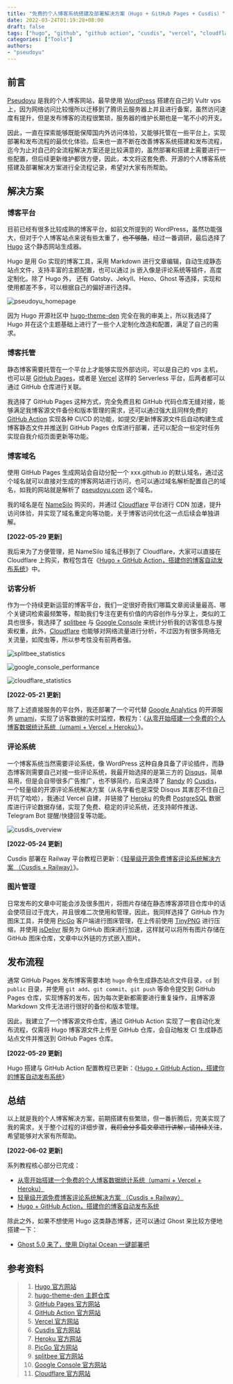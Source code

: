 ```yaml
---
title: "免费的个人博客系统搭建及部署解决方案（Hugo + GitHub Pages + Cusdis）"
date: 2022-03-24T01:19:28+08:00
draft: false
tags: ["hugo", "github", "github action", "cusdis", "vercel", "cloudflare", "serverless", "self-host", "blog"]
categories: ["Tools"]
authors:
- "pseudoyu"
---
```


## 前言

[Pseudoyu](https://www.pseudoyu.com) 是我的个人博客网站，最早使用 [WordPress](https://wordpress.com/) 搭建在自己的 Vultr vps 上，因为网络访问比较慢所以迁移到了腾讯云服务器上并且进行备案，虽然访问速度有提升，但是发布博客的流程很繁琐，服务器的维护长期也是一笔不小的开支。

因此，一直在探索能够既能保障国内外访问体验，又能够托管在一些平台上，实现部署和发布流程的最优化体验。后来也一直不断在改善博客系统搭建和发布流程，迄今为止对自己的全流程解决方案还是比较满意的，虽然部署和搭建上需要进行一些配置，但后续更新维护都很方便，因此，本文将这套免费、开源的个人博客系统搭建及部署解决方案进行全流程记录，希望对大家有所帮助。

## 解决方案

### 博客平台

目前已经有很多比较成熟的博客平台，如前文所提到的 WordPress，虽然功能强大，但对于个人博客站点来说有些太重了，~~也不够酷~~，经过一番调研，最后选择了 [Hugo](https://gohugo.io) 这个静态网站生成器。

Hugo 是用 Go 实现的博客工具，采用 Markdown 进行文章编辑，自动生成静态站点文件，支持丰富的主题配置，也可以通过 js 嵌入像是评论系统等插件，高度定制化。除了 Hugo 外， 还有 Gatsby、Jekyll、Hexo、Ghost 等选择，实现和使用都差不多，可以根据自己的偏好进行选择。

![pseudoyu_homepage](https://image.pseudoyu.com/images/pseudoyu_homepage.png)

因为 Hugo 开源社区中 [hugo-theme-den](https://github.com/shaform/hugo-theme-den) 完全在我的审美上，所以我选择了 Hugo 并在这个主题基础上进行了一些个人定制化改造和配置，满足了自己的需求。

### 博客托管

静态博客需要托管在一个平台上才能够实现外部访问，可以是自己的 vps 主机，也可以是 [GitHub Pages](https://pages.github.com)，或者是 [Vercel](http://vercel.com) 这样的 Serverless 平台，后两者都可以通过 GitHub 仓库进行关联。

我选择了 GitHub Pages 这种方式，完全免费且和 GitHub 代码仓库无缝对接，能够满足我博客源文件备份和版本管理的需求，还可以通过强大且同样免费的 [GitHub Action](https://github.com/features/actions) 实现各种 CI/CD 的功能，如提交/更新博客源文件后自动构建生成博客静态文件并推送到 GitHub Pages 仓库进行部署，还可以配合一些定时任务实现自我介绍页面更新等功能。

### 博客域名

使用 GitHub Pages 生成网站会自动分配一个 xxx.github.io 的默认域名，通过这个域名就可以直接对生成的博客网站进行访问，也可以通过域名解析配置自己的域名，如我的网站就是解析了 [pseudoyu.com](https://www.pseudoyu.com) 这个域名。

我的域名是在 [NameSilo](https://www.namesilo.com) 购买的，并通过 [Cloudflare](https://www.cloudflare.com) 平台进行 CDN 加速，提升访问体验，并实现了域名重定向等功能，关于博客访问优化这一点后续会单独讲解。

**[2022-05-29 更新]**

我后来为了方便管理，把 NameSilo 域名迁移到了 Cloudflare，大家可以直接在 Cloudflare 上购买，教程包含在《[Hugo + GitHub Action，搭建你的博客自动发布系统](https://www.pseudoyu.com/en/2022/05/29/deploy_your_blog_using_hugo_and_github_action/)》中。

### 访客分析

作为一个持续更新运营的博客平台，我们一定很好奇我们哪篇文章阅读量最高、哪个关键词检索最频繁等，帮助我们专注在更有价值的内容创作与分享上，类似的工具也很多，我选择了 [splitbee](https://splitbee.io) 与 [Google Console](https://search.google.com/search-console) 来统计分析我的访客信息与搜索权重，此外，[Cloudflare](https://www.cloudflare.com) 也能够对网络流量进行分析，不过因为有很多网络无关流量，如爬虫等，所以参考性没有前两者强。

![splitbee_statistics](https://image.pseudoyu.com/images/splitbee_statistics.png)

![google_console_performance](https://image.pseudoyu.com/images/google_console_performance.png)

![cloudflare_statistics](https://image.pseudoyu.com/images/cloudflare_statistics.png)

**[2022-05-21 更新]**

除了上述直接服务的平台外，我还部署了一个可代替 [Google Analytics](https://analytics.google.com) 的开源服务 [umami](https://umami.is)，实现了访客数据的实时监控，教程为：《[从零开始搭建一个免费的个人博客数据统计系统（umami + Vercel + Heroku）](https://www.pseudoyu.com/en/2022/05/21/free_blog_analysis_using_umami_vercel_and_heroku/)》。

### 评论系统

一个博客系统当然需要评论系统，像 WordPress 这种自身具备了评论插件，而静态博客则需要自己对接一些评论系统，我最开始选择的是第三方的 [Disqus](https://disqus.com)，简单易用，但是会自带很多广告推广，也不够简约，后来选择了 [Randy](https://lutaonan.com) 的 [Cusdis](https://cusdis.com)，一个轻量级的开源评论系统解决方案（从名字看也是深受 Disqus 其害忍不住自己开坑了哈哈），我通过 Vercel 自建，并链接了 [Heroku](https://www.heroku.com) 的免费 [PostgreSQL](https://www.postgresql.org) 数据库进行评论数据存储，实现了免费、稳定的评论系统，还支持邮件推送、Telegram Bot 提醒/快捷回复等功能。

![cusdis_overview](https://image.pseudoyu.com/images/cusdis_overview.png)

**[2022-05-24 更新]**

Cusdis 部署在 Railway 平台教程已更新：《[轻量级开源免费博客评论系统解决方案 （Cusdis + Railway）](https://www.pseudoyu.com/en/2022/05/24/free_and_lightweight_blog_comment_system_using_cusdis_and_railway/)》。

### 图片管理

日常发布的文章中可能会涉及很多图片，将图片存储在静态博客源项目仓库中的话会使项目过于庞大，并且很难二次使用和管理，因此，我同样选择了 GitHub 作为图床工具，并使用 [PicGo](https://molunerfinn.com/PicGo/) 客户端进行图床管理，在上传前使用 [TinyPNG](https://tinypng.com) 进行压缩，并使用 [jsDelivr](https://www.jsdelivr.com) 服务为 GitHub 图床进行加速，这样就可以将所有图片存储在 GitHub 图床仓库，文章中以外链的方式嵌入图片。

## 发布流程

通常 GitHub Pages 发布博客需要本地 `hugo` 命令生成静态站点文件目录，`cd` 到 `public` 目录，并使用 `git add`、`git commit`、`git push` 等命令提交到 GitHub Pages 仓库，实现博客的发布，因为每次更新都需要进行重复操作，且博客源 Markdown 文件无法进行很好的备份和版本管理。

因此，我建立了一个博客源文件仓库，通过 GitHub Action 实现了一套自动化发布流程，仅需将 Hugo 博客源文件上传至 GitHub 仓库，会自动触发 CI 生成静态站点文件并推送到 GitHub Pages 仓库。

**[2022-05-29 更新]**

Hugo 搭建与 GitHub Action 配置教程已更新：《[Hugo + GitHub Action，搭建你的博客自动发布系统](https://www.pseudoyu.com/en/2022/05/29/deploy_your_blog_using_hugo_and_github_action/)》

## 总结

以上就是我的个人博客解决方案，前期搭建有些繁琐，但一番折腾后，完美实现了我的需求，关于整个过程的详细步骤，~~我将会分多篇文章进行讲解，请持续关注~~，希望能够对大家有所帮助。

**[2022-06-02 更新]**

系列教程核心部分已完成：

- [从零开始搭建一个免费的个人博客数据统计系统（umami + Vercel + Heroku）](https://www.pseudoyu.com/en/2022/05/21/free_blog_analysis_using_umami_vercel_and_heroku/)
- [轻量级开源免费博客评论系统解决方案 （Cusdis + Railway）](https://www.pseudoyu.com/en/2022/05/24/free_and_lightweight_blog_comment_system_using_cusdis_and_railway/)
- [Hugo + GitHub Action，搭建你的博客自动发布系统](https://www.pseudoyu.com/en/2022/05/29/deploy_your_blog_using_hugo_and_github_action/)

除此之外，如果不想使用 Hugo 这类静态博客，还可以通过 Ghost 来比较方便地搭建一下：

- [Ghost 5.0 来了，使用 Digital Ocean 一键部署吧](https://www.pseudoyu.com/en/2022/05/29/deploy_ghost_5_on_digital_ocean_vps/)

## 参考资料

> 1. [Hugo 官方网站](https://gohugo.io)
> 2. [hugo-theme-den 主题仓库](https://github.com/shaform/hugo-theme-den)
> 3. [GitHub Pages 官方网站](https://pages.github.com)
> 4. [GitHub Action 官方网站](https://github.com/features/actions)
> 5. [Vercel 官方网站](http://vercel.com)
> 6. [Cusdis 官方网站](https://cusdis.com)
> 7. [Heroku 官方网站](https://www.heroku.com)
> 8. [PicGo 官方网站](https://molunerfinn.com/PicGo/)
> 9. [splitbee 官方网站](https://splitbee.io)
> 10. [Google Console 官方网站](https://search.google.com/search-console)
> 11. [Cloudflare 官方网站](https://www.cloudflare.com)

